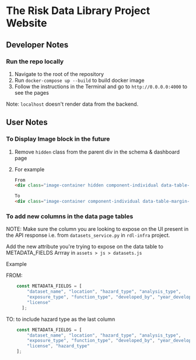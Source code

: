 # The Risk Data Library Project Website

## Developer Notes
### Run the repo locally

1. Navigate to the root of the repository
2. Run `docker-compose up --build` to build docker image
3. Follow the instructions in the Terminal and go to `http://0.0.0.0:4000` to see the pages

Note: `localhost` doesn't render data from the backend.

## User Notes
### To Display Image block in the future

1. Remove `hidden` class from the parent div in the schema & dashboard page
2. For example

    ``` html
	From
	<div class="image-container hidden component-individual data-table-margin-bottom">
	
	To
	<div class="image-container component-individual data-table-margin-bottom">`
	```

### To add new columns in the data page tables

NOTE: Make sure the column you are looking to expose on the UI present in the API response i.e. from `datasets_service.py` in `rdl-infra` project.

Add the new attribute you're trying to expose on the data table to METADATA_FIELDS Arrray in `assets > js > datasets.js`

Example 

FROM: 
``` js
	const METADATA_FIELDS = [
        "dataset_name", "location", "hazard_type", "analysis_type",
        "exposure_type", "function_type", "developed_by", "year_developed",
        "license"
	  ];
```

TO: to include hazard type as the last column
```js
	const METADATA_FIELDS = [
        "dataset_name", "location", "hazard_type", "analysis_type",
        "exposure_type", "function_type", "developed_by", "year_developed",
        "license", "hazard_type"
	];
```